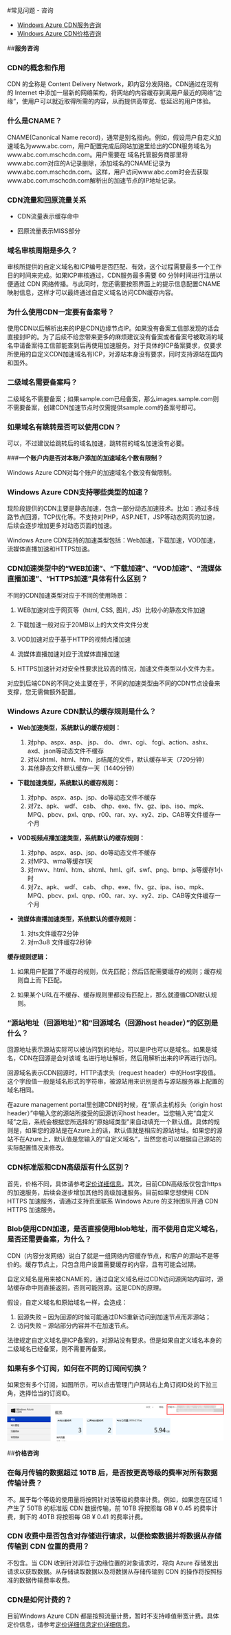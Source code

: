 <properties linkid="dev-net-common-tasks-cdn" urlDisplayName="CDN" pageTitle="Windows Azure CDN FAQ - Azure feature guide" metaKeywords="Azure CDN, Azure CDN, Azure blobs, Azure caching, Azure add-ons, CDN FAQ, CDN常见问题, 回源流量, ICP备案号, CDN默认缓存规则, 回源域名, 订阅, CNAME, 下载加速, Web加速, 网站加速, 流媒体直播加速, VOD加速, 视频点播加速, CDN价格, CDN收费, 技术文档, 帮助文档" description="Find answers to common service consulting or inquiries related to Windows Azure CDN" metaCanonical="" services="" documentationCenter=".NET" title="" authors="" solutions="" manager="" editor="" />
<tags ms.service=""
    ms.date=""
    wacn.date="11/27/2015"
    />
#常见问题 - 咨询

+ [Windows Azure CDN服务咨询](#step1)
+ [Windows Azure CDN价格咨询](#step2)

##**服务咨询**<a id="step1"></a>


### **CDN的概念和作用**

CDN 的全称是 Content Delivery Network，即内容分发网络。CDN通过在现有的 Internet 中添加一层新的网络架构，将网站的内容缓存到离用户最近的网络“边缘”，使用户可以就近取得所需的内容，从而提供高带宽、低延迟的用户体验。 

### **什么是CNAME？**

CNAME(Canonical Name record)，通常是别名指向。例如，假设用户自定义加速域名为www.abc.com，用户配置完成后网站加速里给出的CDN服务域名为www.abc.com.mschcdn.com。用户需要在 域名托管服务商那里将www.abc.com对应的A记录删除，添加域名的CNAME记录为www.abc.com.mschcdn.com。这样，用户访问www.abc.com时会去获取www.abc.com.mschcdn.com解析出的加速节点的IP地址记录。

### **CDN流量和回原流量关系**

- CDN流量表示缓存命中
    
- 回原流量表示MISS部分 

### **域名审核周期是多久？**

审核所提供的自定义域名和ICP编号是否匹配、有效，这个过程需要最多一个工作日的时间来完成。如果ICP审核通过，CDN服务最多需要 60 分钟时间进行注册以便通过 CDN 网络传播。与此同时，您还需要按照界面上的提示信息配置CNAME映射信息，这样才可以最终通过自定义域名访问CDN缓存内容。

### **为什么使用CDN一定要有备案号？**
 
使用CDN以后解析出来的IP是CDN边缘节点IP。如果没有备案工信部发现的话会直接封IP的。为了后续不给您带来更多的麻烦建议没有备案或者备案号被取消的域名申请备案待工信部能查到后再使用加速服务。对于具体的ICP备案要求，仅要求所使用的自定义CDN加速域名有ICP，对源站本身没有要求，同时支持源站在国内和国外。

### **二级域名需要备案吗？**

二级域名不需要备案；如果sample.com已经备案，那么images.sample.com则不需要备案，创建CDN加速节点时仅需提供sample.com的备案号即可。

### **如果域名有跳转是否可以使用CDN？**

可以，不过建议给跳转后的域名加速，跳转前的域名加速没有必要。

###**一个账户内是否对本账户添加的加速域名个数有限制？**

Windows Azure CDN对每个账户的加速域名个数没有做限制。
    
### **Windows Azure CDN支持哪些类型的加速？**
  
现阶段提供的CDN主要是静态加速，包含一部分动态加速技术。比如：通过多线路节点回源，TCP优化等。不支持对PHP，ASP.NET，JSP等动态网页的加速，后续会逐步增加更多对动态页面的加速。

Windows Azure CDN支持的加速类型包括：Web加速，下载加速，VOD加速，流媒体直播加速和HTTPS加速。
	
### **CDN加速类型中的“WEB加速”、“下载加速”、“VOD加速”、“流媒体直播加速”、“HTTPS加速”具体有什么区别？**

不同的CDN加速类型对应于不同的使用场景：

1. WEB加速对应于网页等（html, CSS, 图片, JS）比较小的静态文件加速

2. 下载加速一般对应于20MB以上的大文件文件分发

3. VOD加速对应于基于HTTP的视频点播加速

4. 流媒体直播加速对应于流媒体直播加速

5. HTTPS加速针对对安全性要求比较高的情况，加速文件类型以小文件为主。

对应到后端CDN的不同之处主要在于，不同的加速类型由不同的CDN节点设备来支撑，您无需做额外配置。

### **Windows Azure CDN默认的缓存规则是什么？**    

- **Web加速类型，系统默认的缓存规则：**
  1. 对php、aspx、asp、 jsp、 do、 dwr、cgi、 fcgi、action、ashx、axd、json等动态文件不缓存
  2. 对以shtml、html、htm、js结尾的文件，默认缓存半天（720分钟） 
  3. 其他静态文件默认缓存一天（1440分钟）

- **下载加速类型，系统默认的缓存规则：**
  1. 对php、aspx、asp、jsp、do等动态文件不缓存
  2. 对7z、apk、 wdf、 cab、 dhp、exe、flv、gz、ipa、iso、mpk、MPQ、pbcv、pxl、qnp、r00、rar、xy、xy2、zip、CAB等文件缓存一个月

- **VOD视频点播加速类型，系统默认的缓存规则：**
  1. 对php、aspx、asp、jsp、do等动态文件不缓存
  2. 对MP3、wma等缓存1天
  3. 对mwv、html、htm、shtml、hml、gif、swf、png、bmp、js等缓存1小时
  4. 对7z、apk、 wdf、 cab、 dhp、exe、flv、gz、ipa、iso、mpk、MPQ、pbcv、pxl、qnp、r00、rar、xy、xy2、zip、CAB等文件缓存一个月

- **流媒体直播加速类型，系统默认的缓存规则：**
  1. 对ts文件缓存2分钟
  2. 对m3u8 文件缓存2秒钟 
	
**缓存规则逻辑：**

   1. 如果用户配置了不缓存的规则，优先匹配；然后匹配需要缓存的规则；缓存规则自上而下匹配。

   2. 如果某个URL在不缓存、缓存规则里都没有匹配上，那么就遵循CDN默认规则。
	 
### **“源站地址（回源地址）”和“回源域名（回源host header）”的区别是什么？**	 

回源地址表示源站实际可以被访问到的地址，可以是IP也可以是域名。如果是域名，CDN在回源是会对该域 名进行地址解析，然后用解析出来的IP再进行访问。

回源域名表示CDN回源时，HTTP请求头（request header）中的Host字段值。这个字段值一般是域名形式的字符串，被源站用来识别是否与源站服务器上配置的域名相同。

在azure management portal里创建CDN的时候，在“原点主机标头（origin host header）”中输入您的源站所接受的回源访问host header。当您输入完“自定义域”之后，系统会根据您所选择的“原始域类型”来自动填充一个默认值。具体的规则是，如果您的源站是在Azure上的话，默认值就是相应的源站地址。如果您的源站不在Azure上，默认值是您输入的“自定义域名”，当然您也可以根据自己源站的实际配置情况来修改。

### **CDN标准版和CDN高级版有什么区别？**
     
首先，价格不同，具体请参考[定价详细信息](http://www.windowsazure.cn/home/features/cdn/#price)。其次，目前CDN高级版仅包含https的加速服务，后续会逐步增加其他的高级加速服务。目前如果您想使用 CDN HTTPS 加速服务，请通过支持页面联系 Windows Azure 的支持团队开通 CDN HTTPS 加速服务。

### **Blob使用CDN加速，是否直接使用blob地址，而不使用自定义域名，是否还需要备案，为什么？**
CDN（内容分发网络）说白了就是一组网络内容缓存节点，和客户的源站不是等价的。缓存节点上，只包含用户设置需要缓存的内容，且有可能会过期。

自定义域名是用来被CNAME的，通过自定义域名经过CDN访问源网站内容时，源站缓存命中则直接返回，否则可能回源。这是CDN的原理。

假设，自定义域名和原始域名一样，会造成：

1. 回源失败 – 因为回源的时候可能通过DNS重新访问到加速节点而非源站；
2. 访问失败 – 源站部分内容并不在加速节点。

法律规定自定义域名是ICP备案的，对源站没有要求。但是如果自定义域名本身的二级域名已经备案，则不需要再备案。

### **如果有多个订阅，如何在不同的订阅间切换？**
   
如果您有多个订阅，如图所示，可以点击管理门户网站右上角订阅ID处的下拉三角，选择恰当的订阅ID。
    
![FAQ](./media/cdn-doc/FAQ.png)
    

##**价格咨询**<a id="step2"></a>


### **在每月传输的数据超过 10TB 后，是否按更高等级的费率对所有数据传输计费？**

不。属于每个等级的使用量将按照针对该等级的费率计费。例如，如果您在区域 1 产生了 50TB 的标准版 CDN 数据传输，前 10TB 将按照每 GB ¥ 0.45 的费率计费，剩下的 40TB 将按照每 GB ¥ 0.41 的费率计费。

### **CDN 收费中是否包含对存储进行请求，以便检索数据并将数据从存储传输到 CDN 位置的费用？**

不包含。当 CDN 收到针对非位于边缘位置的对象请求时，将向 Azure 存储发出请求以获取数据。从存储读取数据以及将数据从存储传输到 CDN 的操作将按照标准的数据传输费率收费。

### **CDN是如何计费的？**

目前Windows Azure CDN 都是按照流量计费，暂时不支持峰值带宽计费。具体定价信息，请参考[定价详细信息](http://www.windowsazure.cn/home/features/cdn/#price)[定价详细信息](http://www.windowsazure.cn/home/features/cdn/#price)。
